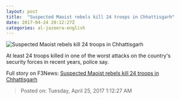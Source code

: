 ```yaml
---
layout: post
title:  "Suspected Maoist rebels kill 24 troops in Chhattisgarh"
date: 2017-04-24 20:12:27Z
categories: al-jazeera-english
---
```


![Suspected Maoist rebels kill 24 troops in Chhattisgarh](http://www.aljazeera.com/mritems/Images/2017/3/11/c989c08bed5d4b5ab645e2ec119507ed_18.jpg)

At least 24 troops killed in one of the worst attacks on the country's security forces in recent years, police say.


Full story on F3News: [Suspected Maoist rebels kill 24 troops in Chhattisgarh](http://www.f3nws.com/n/frbBAE)

> Posted on: Tuesday, April 25, 2017 1:12:27 AM
